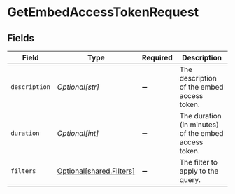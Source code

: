 # GetEmbedAccessTokenRequest


## Fields

| Field                                                      | Type                                                       | Required                                                   | Description                                                |
| ---------------------------------------------------------- | ---------------------------------------------------------- | ---------------------------------------------------------- | ---------------------------------------------------------- |
| `description`                                              | *Optional[str]*                                            | :heavy_minus_sign:                                         | The description of the embed access token.                 |
| `duration`                                                 | *Optional[int]*                                            | :heavy_minus_sign:                                         | The duration (in minutes) of the embed access token.       |
| `filters`                                                  | [Optional[shared.Filters]](../../models/shared/filters.md) | :heavy_minus_sign:                                         | The filter to apply to the query.                          |